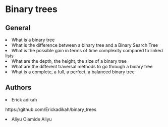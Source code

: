 <h1>Binary trees</h1>

<h2>General</h2>
<li>What is a binary tree</li>
<li>What is the difference between a binary tree and a Binary Search Tree</li>
<li>What is the possible gain in terms of time complexity compared to linked lists</li>
<li>What are the depth, the height, the size of a binary tree</li>
<li>What are the different traversal methods to go through a binary tree</li>
<li>What is a complete, a full, a perfect, a balanced binary tree</li>
<h2>Authors</h2>
<li>Erick adikah</li>
<p> https://github.com/Erickadikah/binary_trees</p>
<li>Aliyu Olamide Aliyu</li>
